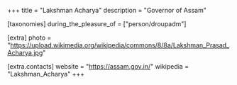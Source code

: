 +++
title = "Lakshman Acharya"
description = "Governor of Assam"

[taxonomies]
during_the_pleasure_of = ["person/droupadm"]

[extra]
photo = "https://upload.wikimedia.org/wikipedia/commons/8/8a/Lakshman_Prasad_Acharya.jpg"

[extra.contacts]
website = "https://assam.gov.in/"
wikipedia = "Lakshman_Acharya"
+++